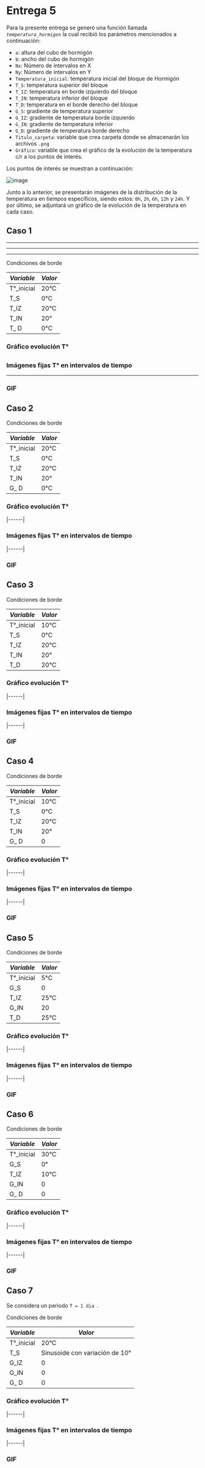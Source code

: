 # Entrega 5

Para la presente entrega se generó una función llamada *`temperatura_hormigon`* la cual recibió los parámetros mencionados a continuación:

* `a`: altura del cubo de hormigón
* `b`: ancho del cubo de hormigón
* `Nx`: Número de intervalos en X
* `Ny`: Número de intervalos en Y
* `Temperatura_inicial`: temperatura inicial del bloque de Hormigón
* `T_S`: temperatura superior del bloque
* `T_IZ`: temperatura en borde izquierdo del bloque
* `T_IN`: temperatura inferior del bloque
* `T_D`: temperatura en el borde derecho del bloque
* `G_S`: gradiente de temperatura superior
* `G_IZ`: gradiente de temperatura borde izquierdo
* `G_IN`: gradiente de temperatura inferior
* `G_D`: gradiente de temperatura borde derecho
* `Titulo_carpeta`: variable que crea carpeta donde se almacenarán los archivos `.png`
* `Gráfico`: variable que crea el gráfico de la evolución de la temperatura c/r a los puntos de interés.

Los puntos de interés se muestran a continuación:

![image](https://user-images.githubusercontent.com/43649125/97931939-866e6080-1d4d-11eb-8b08-8bf8212bd9b1.png)

Junto a lo anterior, se presentarán imágenes de la distribución de la temperatura en tiempos específicos, siendo estos: `0h`, `2h`, `6h`, `12h` y `24h`. Y por último, se adjuntará un gráfico de la evolución de la temperatura en cada caso.

## Caso 1
***
---
___

Condiciones de borde

| _**Variable**_ | _**Valor**_ |
|--------------|-----------|
| T°_inicial | 20°C |
|  T_S | 0°C |
| T_IZ | 20°C |
| T_IN | 20° |
| T_ D | 0°C |

### Gráfico evolución T°
##

### Imágenes fijas T° en intervalos de tiempo
---

### GIF

## Caso 2

Condiciones de borde

| _**Variable**_ | _**Valor**_ |
|--------------|-----------|
| T°_inicial | 20°C |
|  T_S | 0°C |
| T_IZ | 20°C |
| T_IN | 20° |
| G_ D | 0°C |

### Gráfico evolución T°
|------|

### Imágenes fijas T° en intervalos de tiempo
|------|

### GIF

## Caso 3

Condiciones de borde

| _**Variable**_ | _**Valor**_ |
|--------------|-----------|
| T°_inicial | 10°C |
|  T_S | 0°C |
| T_IZ | 20°C |
| T_IN | 20° |
| T_D | 20°C |

### Gráfico evolución T°
|------|

### Imágenes fijas T° en intervalos de tiempo
|------|

### GIF

## Caso 4

Condiciones de borde

| _**Variable**_ | _**Valor**_ |
|--------------|-----------|
| T°_inicial | 10°C |
|  T_S | 0°C |
| T_IZ | 20°C |
| T_IN | 20° |
| G_ D | 0 |

### Gráfico evolución T°
|------|

### Imágenes fijas T° en intervalos de tiempo
|------|

### GIF

## Caso 5

Condiciones de borde

| _**Variable**_ | _**Valor**_ |
|--------------|-----------|
| T°_inicial | 5°C |
|  G_S | 0 |
| T_IZ | 25°C |
| G_IN | 20 |
| T_D | 25°C |

### Gráfico evolución T°
|------|

### Imágenes fijas T° en intervalos de tiempo
|------|

### GIF

## Caso 6

Condiciones de borde

| _**Variable**_ | _**Valor**_ |
|--------------|-----------|
| T°_inicial | 30°C |
|  G_S | 0° |
| T_IZ | 10°C |
| G_IN | 0 |
| G_ D | 0 |

### Gráfico evolución T°
|------|

### Imágenes fijas T° en intervalos de tiempo
|------|

### GIF

## Caso 7

Se considera un periodo `T = 1 dia `.

Condiciones de borde

| _**Variable**_ | _**Valor**_ |
|--------------|-----------|
| T°_inicial | 20°C |
|  T_S | Sinusoide con variación de 10° |
| G_IZ | 0 |
| G_IN | 0 |
| G_ D | 0 |

### Gráfico evolución T°
|------|

### Imágenes fijas T° en intervalos de tiempo
|------|

### GIF
